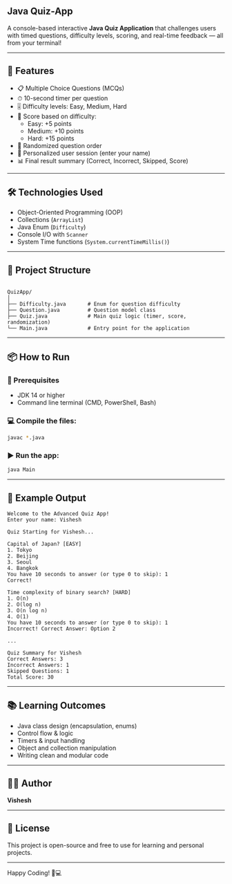 ## Java Quiz-App

A console-based interactive **Java Quiz Application** that challenges users with timed questions, difficulty levels, scoring, and real-time feedback — all from your terminal!

---

## 🚀 Features

- 📋 Multiple Choice Questions (MCQs)
- ⏱ 10-second timer per question
- 🎚 Difficulty levels: Easy, Medium, Hard
- 🎯 Score based on difficulty:
  - Easy: +5 points  
  - Medium: +10 points  
  - Hard: +15 points
- 🔀 Randomized question order
- 👤 Personalized user session (enter your name)
- 📊 Final result summary (Correct, Incorrect, Skipped, Score)

---

## 🛠 Technologies Used

- Object-Oriented Programming (OOP)
- Collections (`ArrayList`)
- Java Enum (`Difficulty`)
- Console I/O with `Scanner`
- System Time functions (`System.currentTimeMillis()`)

---

## 🧱 Project Structure

```

QuizApp/
│
├── Difficulty.java       # Enum for question difficulty
├── Question.java         # Question model class
├── Quiz.java             # Main quiz logic (timer, score, randomization)
└── Main.java             # Entry point for the application

````

---

## 📦 How to Run

### 🔧 Prerequisites
- JDK 14 or higher
- Command line terminal (CMD, PowerShell, Bash)

### 💻 Compile the files:

```bash
javac *.java
````

### ▶ Run the app:

```bash
java Main
```

---

## 📸 Example Output

```
Welcome to the Advanced Quiz App!
Enter your name: Vishesh

Quiz Starting for Vishesh...

Capital of Japan? [EASY]
1. Tokyo
2. Beijing
3. Seoul
4. Bangkok
You have 10 seconds to answer (or type 0 to skip): 1
Correct!

Time complexity of binary search? [HARD]
1. O(n)
2. O(log n)
3. O(n log n)
4. O(1)
You have 10 seconds to answer (or type 0 to skip): 1
Incorrect! Correct Answer: Option 2

...

Quiz Summary for Vishesh
Correct Answers: 3
Incorrect Answers: 1
Skipped Questions: 1
Total Score: 30
```

---

## 📚 Learning Outcomes

* Java class design (encapsulation, enums)
* Control flow & logic
* Timers & input handling
* Object and collection manipulation
* Writing clean and modular code

---

## 🧑‍💻 Author

**Vishesh**

---

## 📜 License

This project is open-source and free to use for learning and personal projects.

---

Happy Coding! 🧠💻

```